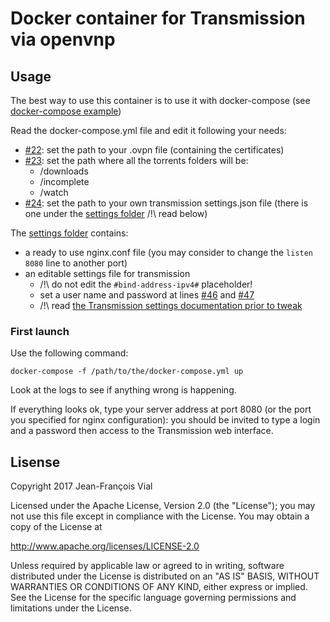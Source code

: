 # Docker container for Transmission via openvnp



## Usage 

The best way to use this container is to use it with docker-compose (see [docker-compose example](https://github.com/j33f/docker-openvpn-transmission/blob/master/docker-compose%20example))

Read the docker-compose.yml file and edit it following your needs:
- [#22](https://github.com/j33f/docker-openvpn-transmission/blob/master/docker-compose%20example/docker-compose.yml#L22): set the path to your .ovpn file (containing the certificates)
- [#23](https://github.com/j33f/docker-openvpn-transmission/blob/master/docker-compose%20example/docker-compose.yml#L23): set the path where all the torrents folders will be:
    - /downloads
    - /incomplete
    - /watch
- [#24](https://github.com/j33f/docker-openvpn-transmission/blob/master/docker-compose%20example/docker-compose.yml#L24): set the path to your own transmission settings.json file (there is one under the [settings folder](https://github.com/j33f/docker-openvpn-transmission/blob/master/settings) /!\ read below)

The [settings folder](./settings) contains:
- a ready to use nginx.conf file (you may consider to change the ```listen 8080``` line to another port)
- an editable settings file for transmission
    - /!\ do not edit the ```#bind-address-ipv4#``` placeholder!
    - set a user name and password at lines [#46](https://github.com/j33f/docker-openvpn-transmission/blob/master/settings/transmission.json#L46) and [#47](https://github.com/j33f/docker-openvpn-transmission/blob/master/settings/transmission.json#L47)
    - /!\ read [the Transmission settings documentation prior to tweak](https://github.com/transmission/transmission/wiki/Editing-Configuration-Files)

### First launch

Use the following command: 
``` 
docker-compose -f /path/to/the/docker-compose.yml up
```

Look at the logs to see if anything wrong is happening.

If everything looks ok, type your server address at port 8080 (or the port you specified for nginx configuration): you should be invited to type a login and a password then access to the Transmission web interface.

## Lisense

Copyright 2017 Jean-François Vial

Licensed under the Apache License, Version 2.0 (the "License");
you may not use this file except in compliance with the License.
You may obtain a copy of the License at

   http://www.apache.org/licenses/LICENSE-2.0

Unless required by applicable law or agreed to in writing, software
distributed under the License is distributed on an "AS IS" BASIS,
WITHOUT WARRANTIES OR CONDITIONS OF ANY KIND, either express or implied.
See the License for the specific language governing permissions and
limitations under the License.

